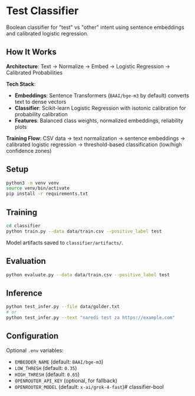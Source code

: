 # Test Classifier

Boolean classifier for "test" vs "other" intent using sentence embeddings and calibrated logistic regression.

## How It Works

**Architecture**: Text → Normalize → Embed → Logistic Regression → Calibrated Probabilities

**Tech Stack**:
- **Embeddings**: Sentence Transformers (`BAAI/bge-m3` by default) converts text to dense vectors
- **Classifier**: Scikit-learn Logistic Regression with isotonic calibration for probability calibration
- **Features**: Balanced class weights, normalized embeddings, reliability plots

**Training Flow**: CSV data → text normalization → sentence embeddings → calibrated logistic regression → threshold-based classification (low/high confidence zones)

## Setup

```bash
python3 -m venv venv
source venv/bin/activate
pip install -r requirements.txt
```

## Training

```bash
cd classifier
python train.py --data data/train.csv --positive_label test
```

Model artifacts saved to `classifier/artifacts/`.

## Evaluation

```bash
python evaluate.py --data data/train.csv --positive_label test
```

## Inference

```bash
python test_infer.py --file data/golder.txt
# or
python test_infer.py --text "naredi test za https://example.com"
```

## Configuration

Optional `.env` variables:
- `EMBEDDER_NAME` (default: `BAAI/bge-m3`)
- `LOW_THRESH` (default: `0.35`)
- `HIGH_THRESH` (default: `0.65`)
- `OPENROUTER_API_KEY` (optional, for fallback)
- `OPENROUTER_MODEL` (default: `x-ai/grok-4-fast`)# classifier-bool